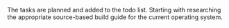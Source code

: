 The tasks are planned and added to the todo list. Starting with researching the appropriate source-based build guide for the current operating system.
